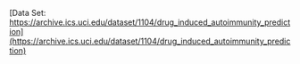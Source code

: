 [Data Set: [https://archive.ics.uci.edu/dataset/1104/drug_induced_autoimmunity_prediction](https://archive.ics.uci.edu/dataset/1104/drug_induced_autoimmunity_prediction)
](https://www.kaggle.com/datasets/nexdatafrank/multi-race-and-multi-pose-face-images-dataset)
